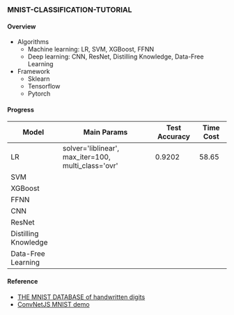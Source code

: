 ### MNIST-CLASSIFICATION-TUTORIAL
#### Overview
- Algorithms
    - Machine learning: LR, SVM, XGBoost, FFNN
    - Deep learning: CNN, ResNet, Distilling Knowledge, Data-Free Learning 
- Framework
    - Sklearn
    - Tensorflow
    - Pytorch
#### Progress
Model | Main Params | Test Accuracy | Time Cost
---| --- | --- | ---
 LR | solver='liblinear', max_iter=100, multi_class='ovr' | 0.9202 | 58.65
SVM |
XGBoost |
FFNN |
CNN |
ResNet |
Distilling Knowledge |
Data-Free Learning |

#### Reference
- [THE MNIST DATABASE
of handwritten digits](http://yann.lecun.com/exdb/mnist/)
- [ConvNetJS MNIST demo](https://cs.stanford.edu/people/karpathy/convnetjs/demo/mnist.html)